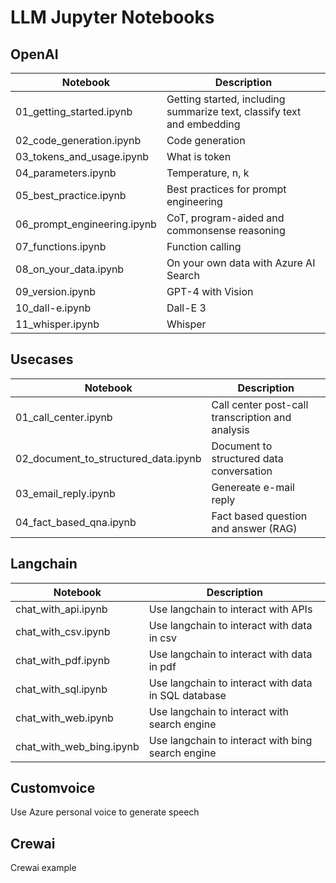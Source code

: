 # LLM Jupyter Notebooks

## OpenAI

| Notebook                    | Description |
|-----------------------------|-------------|
| 01_getting_started.ipynb    | Getting started, including summarize text, classify text and embedding |
| 02_code_generation.ipynb    | Code generation   |
| 03_tokens_and_usage.ipynb   | What is token     |
| 04_parameters.ipynb         | Temperature, n, k |
| 05_best_practice.ipynb      | Best practices for prompt engineering |
| 06_prompt_engineering.ipynb | CoT, program-aided and commonsense reasoning |
| 07_functions.ipynb          | Function calling  |
| 08_on_your_data.ipynb       | On your own data with Azure AI Search |
| 09_version.ipynb            | GPT-4 with Vision |
| 10_dall-e.ipynb             | Dall-E 3          |
| 11_whisper.ipynb            | Whisper           |

## Usecases
| Notebook                             | Description |
|--------------------------------------|-------------|
| 01_call_center.ipynb                 | Call center post-call transcription and analysis |
| 02_document_to_structured_data.ipynb | Document to structured data conversation|
| 03_email_reply.ipynb                 | Genereate e-mail reply |
| 04_fact_based_qna.ipynb              | Fact based question and answer (RAG) |

## Langchain

| Notebook | Description |
|---------------|-------------|
| chat_with_api.ipynb    | Use langchain to interact with APIs |
| chat_with_csv.ipynb    | Use langchain to interact with data in csv |
| chat_with_pdf.ipynb    | Use langchain to interact with data in pdf |
| chat_with_sql.ipynb    | Use langchain to interact with data in SQL database |
| chat_with_web.ipynb    | Use langchain to interact with search engine |
| chat_with_web_bing.ipynb    | Use langchain to interact with bing search engine |

## Customvoice
Use Azure personal voice to generate speech

## Crewai
Crewai example